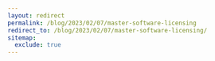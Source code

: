 ```yaml
---
layout: redirect
permalink: /blog/2023/02/07/master-software-licensing
redirect_to: /blog/2023/02/07/master-software-licensing/
sitemap:
  exclude: true
---
```

